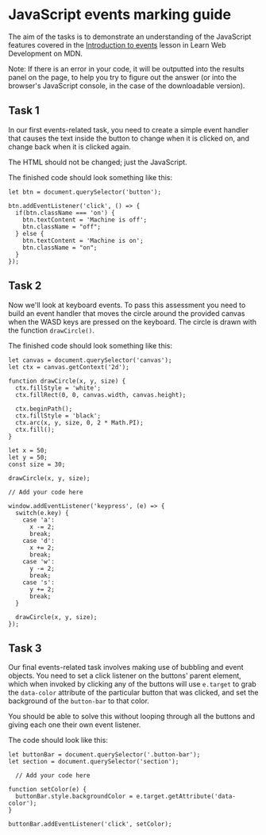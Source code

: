 # JavaScript events marking guide

The aim of the tasks is to demonstrate an understanding of the JavaScript features covered in the [Introduction to events](https://developer.mozilla.org/en-US/docs/Learn/JavaScript/Building_blocks/Events) lesson in Learn Web Development on MDN.

Note: If there is an error in your code, it will be outputted into the results panel on the page, to help you try to figure out the answer (or into the browser's JavaScript console, in the case of the downloadable version).

## Task 1

In our first events-related task, you need to create a simple event handler that causes the text inside the button to change when it is clicked on, and change back when it is clicked again.

The HTML should not be changed; just the JavaScript.

The finished code should look something like this:

```
let btn = document.querySelector('button');

btn.addEventListener('click', () => {
  if(btn.className === 'on') {
    btn.textContent = 'Machine is off';
    btn.className = "off";
  } else {
    btn.textContent = 'Machine is on';
    btn.className = "on";
  }
});
```

## Task 2

Now we'll look at keyboard events. To pass this assessment you need to build an event handler that moves the circle around the provided canvas when the WASD keys are pressed on the keyboard. The circle is drawn with the function `drawCircle()`.

The finished code should look something like this:


```
let canvas = document.querySelector('canvas');
let ctx = canvas.getContext('2d');

function drawCircle(x, y, size) {
  ctx.fillStyle = 'white';
  ctx.fillRect(0, 0, canvas.width, canvas.height);

  ctx.beginPath();
  ctx.fillStyle = 'black';
  ctx.arc(x, y, size, 0, 2 * Math.PI);
  ctx.fill();
}

let x = 50;
let y = 50;
const size = 30;

drawCircle(x, y, size);

// Add your code here

window.addEventListener('keypress', (e) => {
  switch(e.key) {
    case 'a':
      x -= 2;
      break;
    case 'd':
      x += 2;
      break;
    case 'w':
      y -= 2;
      break;
    case 's':
      y += 2;
      break;
  }

  drawCircle(x, y, size);
});
```

## Task 3

Our final events-related task involves making use of bubbling and event objects. You need to set a click listener on the buttons' parent element, which when invoked by clicking any of the buttons will use `e.target` to grab the `data-color` attribute of the particular button that was clicked, and set the background of the `button-bar` to that color.

You should be able to solve this without looping through all the buttons and giving each one their own event listener. 

The code should look like this:

```
let buttonBar = document.querySelector('.button-bar');
let section = document.querySelector('section');

  // Add your code here

function setColor(e) {
  buttonBar.style.backgroundColor = e.target.getAttribute('data-color');
}

buttonBar.addEventListener('click', setColor);
```